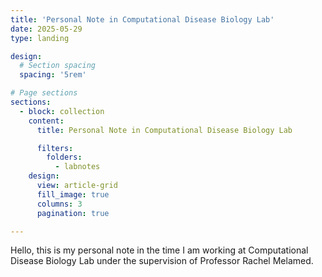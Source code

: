 ```yaml
---
title: 'Personal Note in Computational Disease Biology Lab'
date: 2025-05-29
type: landing

design:
  # Section spacing
  spacing: '5rem'

# Page sections
sections:
  - block: collection
    content:
      title: Personal Note in Computational Disease Biology Lab

      filters:
        folders:
          - labnotes
    design:
      view: article-grid
      fill_image: true
      columns: 3
      pagination: true

---      
```

Hello, this is my personal note in the time I am working at Computational Disease Biology Lab under the supervision of Professor Rachel Melamed.